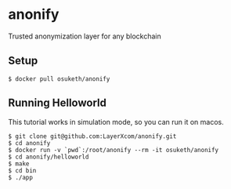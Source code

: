 # anonify
Trusted anonymization layer for any blockchain

## Setup
```
$ docker pull osuketh/anonify
```

## Running Helloworld
This tutorial works in simulation mode, so you can run it on macos.

```
$ git clone git@github.com:LayerXcom/anonify.git
$ cd anonify
$ docker run -v `pwd`:/root/anonify --rm -it osuketh/anonify
$ cd anonify/helloworld
$ make
$ cd bin
$ ./app
```
